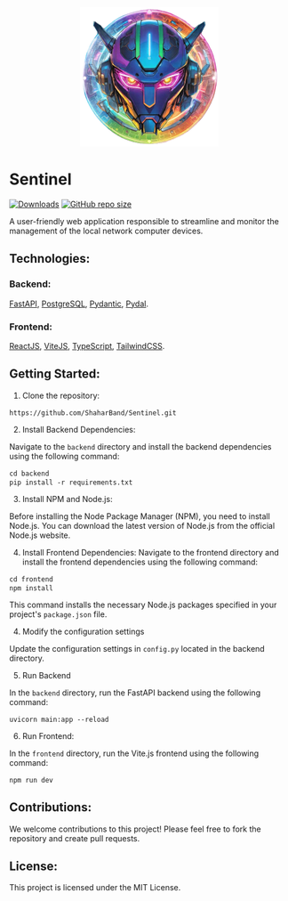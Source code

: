 <div align="center">
  <img src="./logo.png" width="250px" alt="Sentinel Logo" title="Sentinel Logo">
</div>

# Sentinel

[![Downloads](https://img.shields.io/github/downloads/ShaharBand/Sentinel/total.svg)](https://github.com/ShaharBand/Sentinel/releases)
[![GitHub repo size](https://img.shields.io/github/repo-size/ShaharBand/Sentinel.svg)](https://github.com/ShaharBand/Sentinel)

A user-friendly web application responsible to streamline and monitor the management of the local network computer devices.

## Technologies:

### Backend:

[FastAPI](https://github.com/tiangolo/fastapi),
[PostgreSQL](https://github.com/postgres/postgres),
[Pydantic](https://github.com/samuelcolvin/pydantic),
[Pydal](https://github.com/web2py/pydal).

### Frontend:

[ReactJS](https://github.com/facebook/react),
[ViteJS](https://github.com/vitejs/vite),
[TypeScript](https://github.com/microsoft/TypeScript),
[TailwindCSS](https://github.com/tailwindlabs/tailwindcss).


## Getting Started:

1. Clone the repository:

```commandline
https://github.com/ShaharBand/Sentinel.git
```

2. Install Backend Dependencies:

Navigate to the `backend` directory and install the backend dependencies using the following command:

```commandline
cd backend
pip install -r requirements.txt
```

3. Install NPM and Node.js:

Before installing the Node Package Manager (NPM), you need to install Node.js. 
You can download the latest version of Node.js from the official Node.js website.

4. Install Frontend Dependencies:
Navigate to the frontend directory and install the frontend dependencies using the following command:
```commandline
cd frontend
npm install
```
This command installs the necessary Node.js packages specified in your project's `package.json` file.

4. Modify the configuration settings

Update the configuration settings in `config.py` located in the backend directory. 

5. Run Backend

In the `backend` directory, run the FastAPI backend using the following command:
```commandline
uvicorn main:app --reload
```

6. Run Frontend:

In the `frontend` directory, run the Vite.js frontend using the following command:
```commandline
npm run dev
```


## Contributions:

We welcome contributions to this project! Please feel free to fork the repository and create pull requests.

## License:

This project is licensed under the MIT License.
